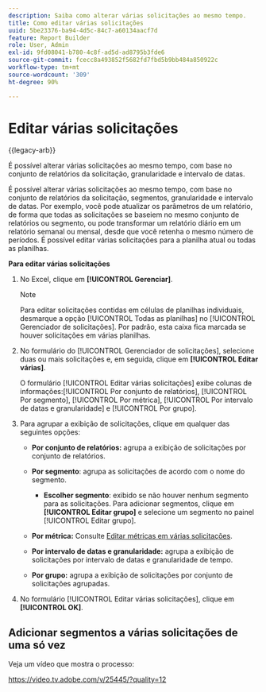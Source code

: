 ```yaml
---
description: Saiba como alterar várias solicitações ao mesmo tempo.
title: Como editar várias solicitações
uuid: 5be23376-ba94-4d5c-84c7-a60134aacf7d
feature: Report Builder
role: User, Admin
exl-id: 9fd08041-b780-4c8f-ad5d-ad8795b3fde6
source-git-commit: fcecc8a493852f5682fd7fbd5b9bb484a850922c
workflow-type: tm+mt
source-wordcount: '309'
ht-degree: 90%

---
```


# Editar várias solicitações

{{legacy-arb}}

É possível alterar várias solicitações ao mesmo tempo, com base no conjunto de relatórios da solicitação, granularidade e intervalo de datas.

É possível alterar várias solicitações ao mesmo tempo, com base no conjunto de relatórios da solicitação, segmentos, granularidade e intervalo de datas. Por exemplo, você pode atualizar os parâmetros de um relatório, de forma que todas as solicitações se baseiem no mesmo conjunto de relatórios ou segmento, ou pode transformar um relatório diário em um relatório semanal ou mensal, desde que você retenha o mesmo número de períodos. É possível editar várias solicitações para a planilha atual ou todas as planilhas.

**Para editar várias solicitações**

1. No Excel, clique em **[!UICONTROL Gerenciar]**.

   >[!NOTE]
   >
   >Para editar solicitações contidas em células de planilhas individuais, desmarque a opção [!UICONTROL Todas as planilhas] no [!UICONTROL Gerenciador de solicitações]. Por padrão, esta caixa fica marcada se houver solicitações em várias planilhas.

1. No formulário do [!UICONTROL Gerenciador de solicitações], selecione duas ou mais solicitações e, em seguida, clique em **[!UICONTROL Editar várias]**.

   O formulário [!UICONTROL Editar várias solicitações] exibe colunas de informações:[!UICONTROL  Por conjunto de relatórios], [!UICONTROL Por segmento], [!UICONTROL Por métrica], [!UICONTROL Por intervalo de datas e granularidade] e [!UICONTROL Por grupo].
1. Para agrupar a exibição de solicitações, clique em qualquer das seguintes opções:

   * **Por conjunto de relatórios:** agrupa a exibição de solicitações por conjunto de relatórios.
   * **Por segmento**: agrupa as solicitações de acordo com o nome do segmento.

      * **Escolher segmento**: exibido se não houver nenhum segmento para as solicitações. Para adicionar segmentos, clique em **[!UICONTROL Editar grupo]** e selecione um segmento no painel [!UICONTROL Editar grupo].

   * **Por métrica:** Consulte [Editar métricas em várias solicitações](/help/analyze/legacy-report-builder/manage-requests/edit-multiple-metrics.md).

   * **Por intervalo de datas e granularidade:** agrupa a exibição de solicitações por intervalo de datas e granularidade de tempo.
   * **Por grupo:** agrupa a exibição de solicitações por conjunto de solicitações agrupadas.

1. No formulário [!UICONTROL Editar várias solicitações], clique em **[!UICONTROL OK]**.

## Adicionar segmentos a várias solicitações de uma só vez

Veja um vídeo que mostra o processo:

https://video.tv.adobe.com/v/25445/?quality=12
